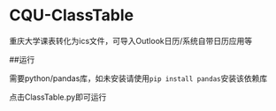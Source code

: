# CQU-ClassTable
重庆大学课表转化为ics文件，可导入Outlook日历/系统自带日历应用等  

##运行  

需要python/pandas库，如未安装请使用`pip install pandas`安装该依赖库  

点击ClassTable.py即可运行
